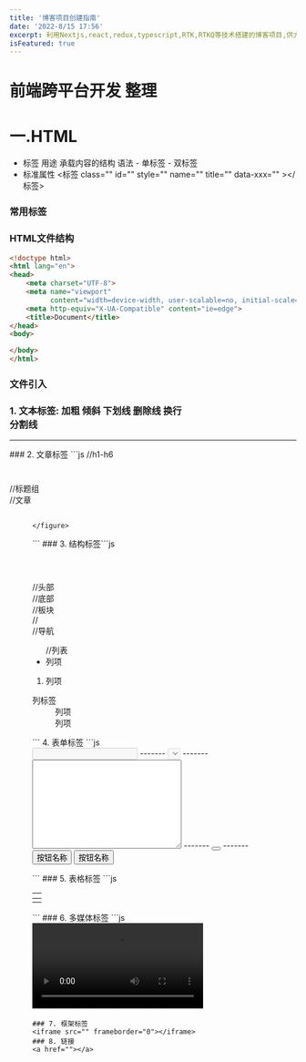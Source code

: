 ```yaml
---
title: '博客项目创建指南'
date: '2022-8/15 17:56'
excerpt: 利用Nextjs,react,redux,typescript,RTK,RTKQ等技术搭建的博客项目,供大家参考指正
isFeatured: true
---
```


# 前端跨平台开发 整理

# 一.HTML 
* 标签 用途 承载内容的结构 语法 - 单标签 - 双标签
* 标准属性
<标签 class="" id="" style="" name="" title="" data-xxx="" ></标签>
### 常用标签
### HTML文件结构
```html
<!doctype html>
<html lang="en">
<head>
    <meta charset="UTF-8">
    <meta name="viewport"
          content="width=device-width, user-scalable=no, initial-scale=1.0, maximum-scale=1.0, minimum-scale=1.0">
    <meta http-equiv="X-UA-Compatible" content="ie=edge">
    <title>Document</title>
</head>
<body>

</body>
</html>
```
### 文件引入
<link rel="stylesheet" href="">
<script></script>

### 1. 文本标签: 加粗 <b></b> 倾斜 <i></i> 下划线 <u></u> 删除线 <s></s> 换行 <br> 分割线
<hr>
### 2. 文章标签
```js //h1-h6
<h1 align="left center right"></h1>
//标题组
<hgroup></hgroup>
//文章
<article>
    <hgroup>
        <h1></h1>
        <h2></h2>
    </hgroup>
</article>
<p>
    <figure>

    </figure>
</p>
```
### 3. 结构标签
​```js
<header></header> //头部
<footer></footer> //底部
<section></section> //板块
<aside></aside> //
<nav></nav> //导航
<ul> //列表
    <li>列项</li>
</ul>
<ol>
    <li>列项</li>
</ol>
<dl>
    <dt>列标签</dt>
    <dd>列项</dd>
    <dd>列项</dd>
</dl>
```
4. 表单标签
```js
<form action="" method="" enctype="" target="">
    <label for=""></label>
    <input type="text" name="" value="" disabled readonly placeholder> -------
    <select name="" id="" value="" disabled readonly aria-placeholder="">
            <option value="" selected></option>
        </select> -------
    <textarea name="" id="" cols="30" rows="10"></textarea> -------
    <button type="reset"></button> -------
    <input type="reset" value="按钮名称">
    <input type="submit" value="按钮名称">
</form>
```
### 5. 表格标签
```js
<table>
    <thead>
        <tr>
            <th colspan="" rowspan=""></th>
        </tr>
    </thead>
    <tbody>
        <tr>
            <td></td>
        </tr>
    </tbody>
</table>
```
### 6. 多媒体标签
```js
<video src=""></video>
<audio src=""></audio>
<img src="" alt="">

```
### 7. 框架标签
<iframe src="" frameborder="0"></iframe>
### 8. 链接
<a href=""></a>